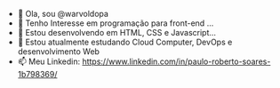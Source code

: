 - 👋 Ola, sou @warvoldopa
- 👀 Tenho Interesse em programação para front-end ...
- 🌱 Estou desenvolvendo em HTML, CSS e Javascript...
- 💞️ Estou atualmente estudando Cloud Computer, DevOps e desenvolvimento Web 
- 📫 Meu Linkedin: https://www.linkedin.com/in/paulo-roberto-soares-1b798369/



